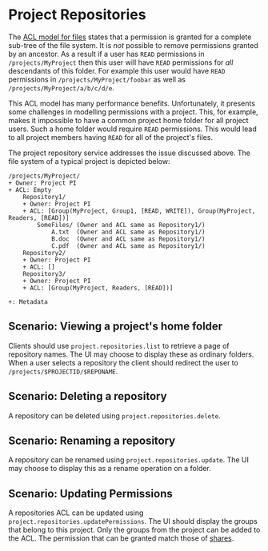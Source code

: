# Project Repositories

The [ACL model for files](../storage-service/wiki/permissions.html) states that a permission is granted for a complete
sub-tree of the file system. It is _not_ possible to remove permissions granted by an ancestor. As a result if a user 
has `READ` permissions in `/projects/MyProject` then this user will have `READ` permissions for _all_ descendants of 
this folder. For example this user would have `READ` permissions in `/projects/MyProject/foobar` as well as 
`/projects/MyProject/a/b/c/d/e`.

This ACL model has many performance benefits. Unfortunately, it presents some challenges in modelling permissions with
a project. This, for example, makes it impossible to have a common project home folder for all project users. Such a
home folder would require `READ` permissions. This would lead to all project members having `READ` for all of the 
project's files.

The project repository service addresses the issue discussed above. The file system of a typical project is depicted
below:

```text
/projects/MyProject/
+ Owner: Project PI
+ ACL: Empty
    Repository1/
    + Owner: Project PI
    + ACL: [Group(MyProject, Group1, [READ, WRITE]), Group(MyProject, Readers, [READ])]
        SomeFiles/ (Owner and ACL same as Repository1/)
            A.txt  (Owner and ACL same as Repository1/)
            B.doc  (Owner and ACL same as Repository1/)
            C.pdf  (Owner and ACL same as Repository1/)
    Repository2/
    + Owner: Project PI
    + ACL: []
    Repository3/
    + Owner: Project PI
    + ACL: [Group(MyProject, Readers, [READ])]

+: Metadata
```

## Scenario: Viewing a project's home folder

Clients should use `project.repositories.list` to retrieve a page of repository names. The UI may choose to display
these as ordinary folders. When a user selects a repository the client should redirect the user to
`/projects/$PROJECTID/$REPONAME`.

## Scenario: Deleting a repository

A repository can be deleted using `project.repositories.delete`.

## Scenario: Renaming a repository

A repository can be renamed using `project.repositories.update`. The UI may choose to display this as a rename operation
on a folder.

## Scenario: Updating Permissions

A repositories ACL can be updated using `project.repositories.updatePermissions`. The UI should display the groups that
belong to this project. Only the groups from the project can be added to the ACL. The permission that can be granted
match those of [shares](../../share-service.html).
